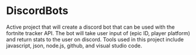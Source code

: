 # DiscordBots

Active project that will create a discord bot that can be used with the fortnite tracker API. The bot will take user input of (epic ID, player platform) and return stats to the user on discord. Tools used in this project include javascript, json, node.js, github, and visual studio code. 
